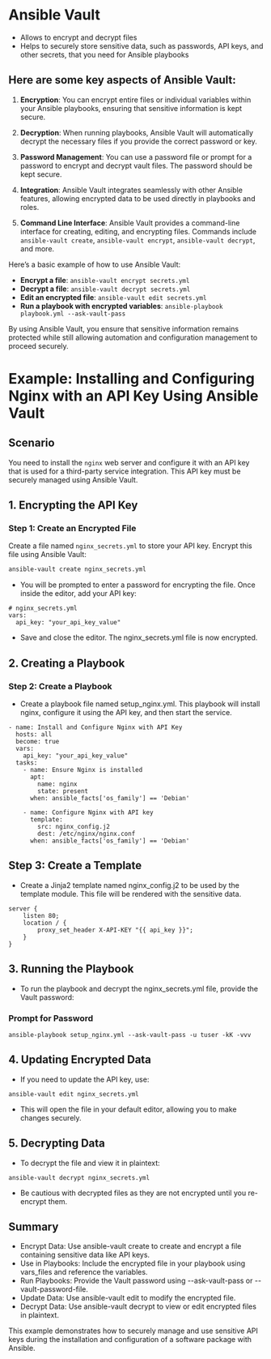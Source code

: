 # Ansible Vault
- Allows to encrypt and decrypt files
- Helps to securely store sensitive data, such as passwords, API keys, and other secrets, that you need for Ansible playbooks

## Here are some key aspects of Ansible Vault:

1. **Encryption**: You can encrypt entire files or individual variables within your Ansible playbooks, ensuring that sensitive information is kept secure.

2. **Decryption**: When running playbooks, Ansible Vault will automatically decrypt the necessary files if you provide the correct password or key.

3. **Password Management**: You can use a password file or prompt for a password to encrypt and decrypt vault files. The password should be kept secure.

4. **Integration**: Ansible Vault integrates seamlessly with other Ansible features, allowing encrypted data to be used directly in playbooks and roles.

5. **Command Line Interface**: Ansible Vault provides a command-line interface for creating, editing, and encrypting files. Commands include `ansible-vault create`, `ansible-vault encrypt`, `ansible-vault decrypt`, and more.

Here’s a basic example of how to use Ansible Vault:

- **Encrypt a file**: `ansible-vault encrypt secrets.yml`
- **Decrypt a file**: `ansible-vault decrypt secrets.yml`
- **Edit an encrypted file**: `ansible-vault edit secrets.yml`
- **Run a playbook with encrypted variables**: `ansible-playbook playbook.yml --ask-vault-pass`

By using Ansible Vault, you ensure that sensitive information remains protected while still allowing automation and configuration management to proceed securely.


# Example: Installing and Configuring Nginx with an API Key Using Ansible Vault

## Scenario

You need to install the `nginx` web server and configure it with an API key that is used for a third-party service integration. This API key must be securely managed using Ansible Vault.

## 1. Encrypting the API Key

### Step 1: Create an Encrypted File

Create a file named `nginx_secrets.yml` to store your API key. Encrypt this file using Ansible Vault:

```sh
ansible-vault create nginx_secrets.yml
```

- You will be prompted to enter a password for encrypting the file. Once inside the editor, add your API key:
```
# nginx_secrets.yml
vars:
  api_key: "your_api_key_value"
```


- Save and close the editor. The nginx_secrets.yml file is now encrypted.

## 2. Creating a Playbook
### Step 2: Create a Playbook
- Create a playbook file named setup_nginx.yml. This playbook will install nginx, configure it using the API key, and then start the service.

```
- name: Install and Configure Nginx with API Key
  hosts: all
  become: true
  vars:
    api_key: "your_api_key_value"
  tasks:
    - name: Ensure Nginx is installed
      apt:
        name: nginx
        state: present
      when: ansible_facts['os_family'] == 'Debian'

    - name: Configure Nginx with API key
      template:
        src: nginx_config.j2
        dest: /etc/nginx/nginx.conf
      when: ansible_facts['os_family'] == 'Debian'
```

## Step 3: Create a Template
- Create a Jinja2 template named nginx_config.j2 to be used by the template module. This file will be rendered with the sensitive data.
```
server {
    listen 80;
    location / {
        proxy_set_header X-API-KEY "{{ api_key }}";
    }
}
```

## 3. Running the Playbook
- To run the playbook and decrypt the nginx_secrets.yml file, provide the Vault password:
### Prompt for Password
```
ansible-playbook setup_nginx.yml --ask-vault-pass -u tuser -kK -vvv
```

## 4. Updating Encrypted Data
- If you need to update the API key, use:
```
ansible-vault edit nginx_secrets.yml
```

- This will open the file in your default editor, allowing you to make changes securely.

## 5. Decrypting Data
- To decrypt the file and view it in plaintext:
```
ansible-vault decrypt nginx_secrets.yml
```

- Be cautious with decrypted files as they are not encrypted until you re-encrypt them.

## Summary
 - Encrypt Data: Use ansible-vault create to create and encrypt a file containing sensitive data like API keys.
- Use in Playbooks: Include the encrypted file in your playbook using vars_files and reference the variables.
- Run Playbooks: Provide the Vault password using --ask-vault-pass or --vault-password-file.
- Update Data: Use ansible-vault edit to modify the encrypted file.
- Decrypt Data: Use ansible-vault decrypt to view or edit encrypted files in plaintext.

This example demonstrates how to securely manage and use sensitive API keys during the installation and configuration of a software package with Ansible.